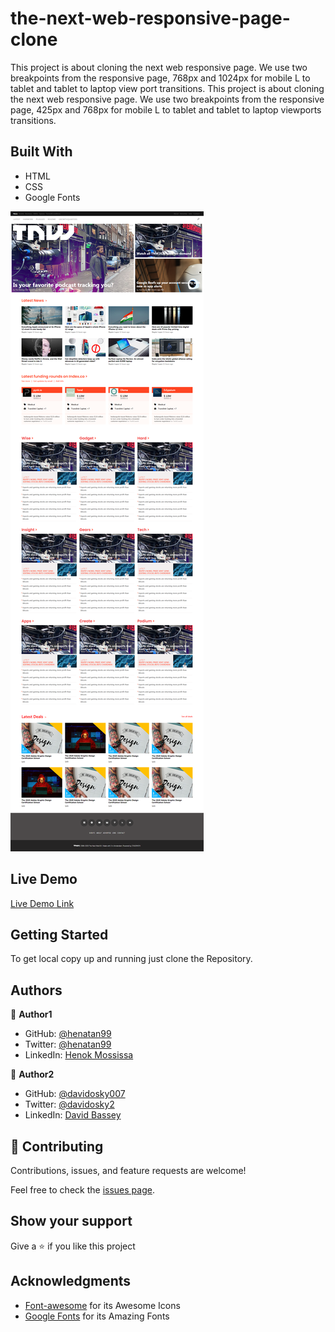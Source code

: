 # the-next-web-responsive-page-clone
This project is about cloning the next web responsive page. We use two breakpoints from the responsive page, 768px and 1024px for mobile L to tablet and tablet to laptop view port transitions.
This project is about cloning the next web responsive page. We use two breakpoints from the responsive page, 425px and 768px for mobile L to tablet and tablet to laptop viewports transitions.


## Built With

- HTML
- CSS
- Google Fonts

 <img src="./images/page-image.png">


## Live Demo

[Live Demo Link](https://henatan99.github.io/the-next-web-responsive-page-clone)

## Getting Started

To get local copy up and running just clone the Repository.

## Authors

:bust_in_silhouette: **Author1**

- GitHub: [@henatan99](https://github.com/henatan99)
- Twitter: [@henatan99](https://twitter.com/henatan99)
- LinkedIn: [Henok Mossissa](https://www.linkedin.com/in/henok-mekonnen-2a251613/)

:bust_in_silhouette: **Author2**

- GitHub: [@davidosky007](https://github.com/davidosky007)
- Twitter: [@davidosky2](https://twitter.com/Davidosky2)
- LinkedIn: [David Bassey](https://www.linkedin.com/in/david-bassey-2b9671199/)

## :handshake: Contributing

Contributions, issues, and feature requests are welcome!

Feel free to check the [issues page](https://github.com/henatan99/the-next-web-responsive-page-clone/issues/1).

## Show your support

Give a :star: if you like this project

## Acknowledgments

- [Font-awesome](https://fontawesome.com/) for its Awesome Icons
- [Google Fonts](https://fonts.google.com/) for its Amazing Fonts
